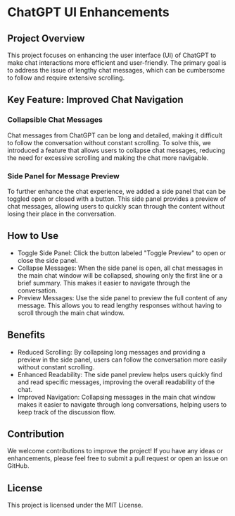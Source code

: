 # ChatGPT UI Enhancements
## Project Overview
This project focuses on enhancing the user interface (UI) of ChatGPT to make chat interactions more efficient and user-friendly. The primary goal is to address the issue of lengthy chat messages, which can be cumbersome to follow and require extensive scrolling.

## Key Feature: Improved Chat Navigation
### Collapsible Chat Messages
Chat messages from ChatGPT can be long and detailed, making it difficult to follow the conversation without constant scrolling. To solve this, we introduced a feature that allows users to collapse chat messages, reducing the need for excessive scrolling and making the chat more navigable.

### Side Panel for Message Preview
To further enhance the chat experience, we added a side panel that can be toggled open or closed with a button. This side panel provides a preview of chat messages, allowing users to quickly scan through the content without losing their place in the conversation.

## How to Use
- Toggle Side Panel: Click the button labeled "Toggle Preview" to open or close the side panel.
- Collapse Messages: When the side panel is open, all chat messages in the main chat window will be collapsed, showing only the first line or a brief summary. This makes it easier to navigate through the conversation.
- Preview Messages: Use the side panel to preview the full content of any message. This allows you to read lengthy responses without having to scroll through the main chat window.

## Benefits
- Reduced Scrolling: By collapsing long messages and providing a preview in the side panel, users can follow the conversation more easily without constant scrolling.
- Enhanced Readability: The side panel preview helps users quickly find and read specific messages, improving the overall readability of the chat.
- Improved Navigation: Collapsing messages in the main chat window makes it easier to navigate through long conversations, helping users to keep track of the discussion flow.

## Contribution
We welcome contributions to improve the project! If you have any ideas or enhancements, please feel free to submit a pull request or open an issue on GitHub.

## License
This project is licensed under the MIT License.
